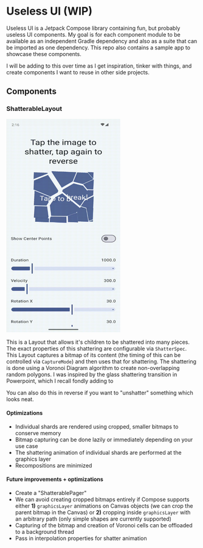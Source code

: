 # Useless UI (WIP)

Useless UI is a Jetpack Compose library containing fun, but probably useless UI components. My goal is for each component module to be available as an independent Gradle dependency and also as a suite that can be imported as one dependency. This repo also contains a sample app to showcase these components.

I will be adding to this over time as I get inspiration, tinker with things, and create components I want to reuse in other side projects.

## Components

### ShatterableLayout

<img src="images/shatterable_layout_demo.gif" width="300" height="560">

This is a Layout that allows it's children to be shattered into many pieces. The exact properties of this shattering are configurable via `ShatterSpec`. This Layout captures a bitmap of its content (the timing of this can be controlled via `CaptureMode`) and then uses that for shattering. The shattering is done using a Voronoi Diagram algorithm to create non-overlapping random polygons. I was inspired by the glass shattering transition in Powerpoint, which I recall fondly adding to 

You can also do this in reverse if you want to "unshatter" something which looks neat.

#### Optimizations
* Individual shards are rendered using cropped, smaller bitmaps to conserve memory
* Bitmap capturing can be done lazily or immediately depending on your use case
* The shattering animation of individual shards are performed at the graphics layer
* Recompositions are minimized

#### Future improvements + optimizations
* Create a "ShatterablePager"
* We can avoid creating cropped bitmaps entirely if Compose supports either **1)** `graphicsLayer` animations on Canvas objects (we can crop the parent bitmap in the Canvas) or **2)** cropping inside `graphicsLayer` with an arbitrary path (only simple shapes are currently supported)
* Capturing of the bitmap and creation of Voronoi cells can be offloaded to a background thread
* Pass in interpolation properties for shatter animation
